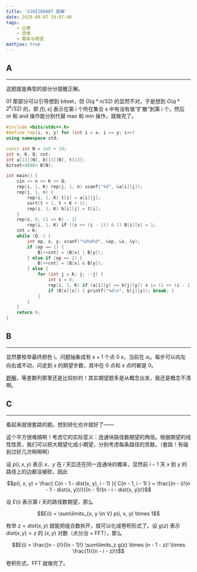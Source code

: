 ```yaml
---
title: 'XJOI200807 题解'
date: 2020-08-07 19:07:40
tags: 
    - 比赛
    - 思维
    - 概率与期望
mathjax: true
---
```


## A
-----

这题就是典型的部分分提醒正解。

01 那部分可以引导想到 bitset，但 $O(q * n / 32)$ 的显然不对，于是想到 $O(q * 2^k / 32)$ 的，即 $f[i, s]$ 表示在第 i 个所在集合 s 中有没有值“扩散”到第 i 个，然后 or 和 and 操作能分别代替 max 和 min 操作，就做完了。

``` c++
#include <bits/stdc++.h>
#define rep(i, x, y) for (int i = x; i <= y; i++)
using namespace std;

const int N = 1e5 + 10;
int n, K, Q, cnt;
int a[13][N], b[13][N], t[13];
bitset<4096> B[N];

int main() {
    cin >> n >> K >> Q;
    rep(i, 1, K) rep(j, 1, n) scanf("%d", &a[i][j]);
    rep(j, 1, n) {
        rep(i, 1, K) t[i] = a[i][j];
        sort(t + 1, t + K + 1);
        rep(i, 1, K) b[i][j] = t[i];
    }
    rep(s, 0, (1 << K) - 1)
        rep(i, 1, K) if ((s >> (i - 1)) & 1) B[i][s] = 1;
    cnt = K;
    while (Q--) {
        int op, x, y; scanf("%d%d%d", &op, &x, &y);
        if (op == 1) {
            B[++cnt] = (B[x] | B[y]);
        } else if (op == 2) {
            B[++cnt] = (B[x] & B[y]);
        } else {
            for (int j = K; j; --j) {
                int s = 0;
                rep(i, 1, K) if (a[i][y] >= b[j][y]) s |= (1 << (i - 1));
                if (B[x][s]) { printf("%d\n", b[j][y]); break; }
            }
        }
    }
    return 0;
}
```

## B
-----

显然要枚举最终颜色 $i$。问题抽象成有 $s + 1$ 个点 $0 ~ s$，当前在 $a_i$，每步可以向左向右或不动，问走到 $s$ 的期望步数，其中在 $0$ 点和 $s$ 点时都是 0。

[题解](https://www.luogu.com.cn/blog/cjyl/solution-cf850f)，等差数列那里还是比较妙的！其实期望题多是从概念出发，我还是概念不清啊。

## C
-----

看起来就很套路的题。想到转化也许就好了——

这个平方很难搞啊！考虑它的实际意义：连通块路径数期望的两倍。根据期望的线性性质，我们可以把大期望化成小期望，分别考虑每条路径的贡献。（套路！有碰到过好几次啊啊啊）

设 $p(i, x, y)$ 表示 $x$、$y$ 在 $i$ 天后还在同一连通块的概率，显然前 $i - 1$ 天 $x$ 到 $y$ 的路径上的边都没被砍，因此

$$p(i, x, y) = \frac{ C(n - 1 - dist(x, y), i - 1) }{ C(n - 1, i - 1) } = \frac{(n - i)!(n - 1 - dist(x, y))!}{(n - 1)!(n - i - dist(x, y))!}$$

设 $E(i)$ 表示第 $i$ 天的路径数期望，那么

$$E(i) = \sum\limits_{x, y \in V} p(i, x, y) \times 1$$

枚举 $z = dist(x, y)$ 就能把组合数拆开，就可以化成卷积形式了。设 $g(z)$ 表示 $dist(x, y) = z$ 的 $(x, y)$ 对数（点分治 + FFT），那么

$$E(i) = \frac{(n - i)!}{(n - 1)!} \sum\limits_z g(z) \times (n - 1 - z)! \times \frac{1}{(n - i - z)!}$$

卷积形式，FFT 就做完了。

``` c++
```